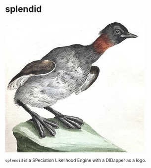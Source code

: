 # splendid

![Didapper](didapper.jpg)

`splendid` is a SPeciation Likelihood Engine with a DIDapper as a logo.
